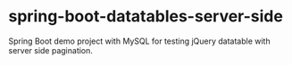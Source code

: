 # spring-boot-datatables-server-side
Spring Boot demo project with MySQL for testing jQuery datatable with server side pagination.
